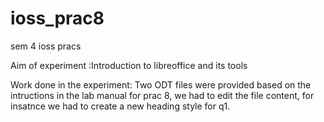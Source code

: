# ioss_prac8
sem 4 ioss pracs

Aim of experiment :Introduction to libreoffice and its tools

Work done in the experiment:
Two ODT files were provided
based on the intructions in the lab manual for prac 8, we had to edit the file content, for insatnce we had to create a new heading style for q1.
